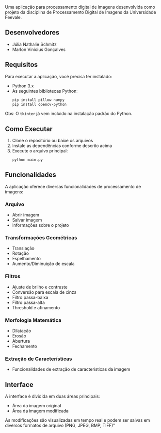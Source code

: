 Uma aplicação para processamento digital de imagens desenvolvida como projeto da disciplina de Processamento Digital de Imagens da Universidade Feevale.

## Desenvolvedores

- Júlia Nathalie Schmitz
- Marlon Vinicius Gonçalves

## Requisitos

Para executar a aplicação, você precisa ter instalado:

- Python 3.x
- As seguintes bibliotecas Python:
  ```bash
  pip install pillow numpy
  pip install opencv-python
  ```
  
Obs: O `tkinter` já vem incluído na instalação padrão do Python.

## Como Executar

1. Clone o repositório ou baixe os arquivos
2. Instale as dependências conforme descrito acima
3. Execute o arquivo principal:
   ```bash
   python main.py
   ```

## Funcionalidades

A aplicação oferece diversas funcionalidades de processamento de imagens:

### Arquivo
- Abrir imagem
- Salvar imagem
- Informações sobre o projeto

### Transformações Geométricas
- Translação
- Rotação
- Espelhamento
- Aumento/Diminuição de escala

### Filtros
- Ajuste de brilho e contraste
- Conversão para escala de cinza
- Filtro passa-baixa
- Filtro passa-alta
- Threshold e afinamento

### Morfologia Matemática
- Dilatação
- Erosão
- Abertura
- Fechamento

### Extração de Características
- Funcionalidades de extração de características da imagem

## Interface

A interface é dividida em duas áreas principais:
- Área da imagem original
- Área da imagem modificada

As modificações são visualizadas em tempo real e podem ser salvas em diversos formatos de arquivo (PNG, JPEG, BMP, TIFF)" 
